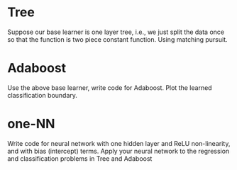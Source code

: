 # Tree
Suppose our base learner is one layer tree, i.e., we just split the data once so that the function is two piece constant function. Using matching pursuit.

# Adaboost
Use the above base learner, write code for Adaboost. Plot the learned classification boundary.

# one-NN
Write code for neural network with one hidden layer and ReLU non-linearity, and with bias (intercept) terms. Apply your neural network to the regression and classification problems in Tree and Adaboost
